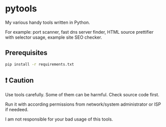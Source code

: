 # pytools

My various handy tools written in Python.

For example: port scanner, fast dns server finder, HTML source prettifier with selector usage, example site SEO checker.

## Prerequisites

```sh
pip install -r requirements.txt
```

## :exclamation: Caution

Use tools carefully. Some of them can be harmful. Check source code first.

Run it with according permissions from network/system administrator or ISP if needeed.

I am not responsible for your bad usage of this tools.
